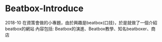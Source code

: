 # Beatbox-Introduce

2018-10 在資策會做的小專題，由於興趣是beatbox(口技)，於是就做了一個介紹beatbox的網站
內容包括: Beatbox的演進、Beatbox教學、知名beatboxer、商店
